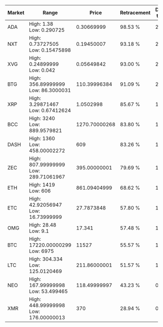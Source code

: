 | Market | Range | Price| Retracement | Doubles to 50% |
| --- | --- | --- | --- | --- |
| ADA | High: 1.38<br />Low: 0.290725 | 0.30669999 | 98.53 % | 2.72 |
| NXT | High: 0.73727505<br />Low: 0.15475898 | 0.19450007 | 93.18 % | 2.29 |
| XVG | High: 0.24899999<br />Low: 0.042 | 0.05649842 | 93.00 % | 2.58 |
| BTG | High: 356.89999999<br />Low: 86.3000031 | 110.39996384 | 91.09 % | 2.01 |
| XRP | High: 3.29871467<br />Low: 0.67412624 | 1.0502998 | 85.67 % | 1.89 |
| BCC | High: 3240<br />Low: 889.9579821 | 1270.70000268 | 83.80 % | 1.63 |
| DASH | High: 1360<br />Low: 458.00002272 | 609 | 83.26 % | 1.49 |
| ZEC | High: 807.99999999<br />Low: 289.71061967 | 395.00000001 | 79.69 % | 1.39 |
| ETH | High: 1419<br />Low: 606 | 861.09404999 | 68.62 % | 1.18 |
| ETC | High: 42.92056947<br />Low: 16.73999999 | 27.7873848 | 57.80 % | 1.07 |
| OMG | High: 28.48<br />Low: 9.1 | 17.341 | 57.48 % | 1.08 |
| BTC | High: 17220.00000299<br />Low: 6975 | 11527 | 55.57 % | 1.05 |
| LTC | High: 304.334<br />Low: 125.0120469 | 211.86000001 | 51.57 % | 1.01 |
| NEO | High: 167.99999998<br />Low: 53.499465 | 118.49999997 | 43.23 % | 0.00 |
| XMR | High: 448.99999998<br />Low: 176.00000013 | 370 | 28.94 % | 0.00 |
